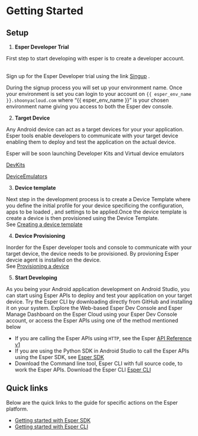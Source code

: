 # Getting Started

## Setup

1. **Esper Developer Trial** 

  First step to start developing with esper is to create a developer account. 
  
<br>Sign up for the Esper Developer trial using the link [Singup](http://www.esper.io/signup) .

  During the signup process you will set up your environment name. Once your environment is set you can login to your account on `{{ esper_env_name }}.shoonyacloud.com` where “{{ esper_env_name }}” is your chosen environment name giving you access to both the Esper dev console. 
  
2. **Target Device**  
 
  Any Android device can act as a target devices for your your application. Esper tools enable developers to communicate with your target device enabling them to deploy and test the application on the actual device.  

  Esper will be soon launching Developer Kits and Virtual device emulators  

  [DevKits](./module/devkits.md)

  [DeviceEmulators](./module/emulator.md)

3. **Device template** 

  Next step in the development process is to create a Device Template where you define the initial profile for your device specificing the configuration, apps to be loaded , and settings to be applied.Once the device template is create a device is then provisioned using the  Device Template.
  <br>See [Creating a device template](./devconsole/device-template/index.md)

4. **Device Provisioning** 

  Inorder for the Esper developer tools and console to communicate with your target device, the device needs to be provisioned. By provioning Esper devcie agent is installed on the device. 
  <br>See [Provisioning a device](./devconsole/device-provisioning/index.md)

5. **Start Developing** 

  As you being your Android application development on Android Studio, you can start using Esper APIs to deploy and test your application on your target device. Try the Esper CLI by downloading directly from GitHub and installing it on your system. Explore the Web-based Esper Dev Console and Esper Manage Dashboard on the Esper Cloud using your Esper Dev Console account, or access the Esper APIs using one of the method mentioned below
  - If you are calling the Esper APIs using `HTTP`, see the Esper [ API Reference v1](https://api.esper.io)
  - If you are using the Python SDK in Android Studio to call the Esper APIs using the Esper SDK, see [Esper SDK](./pythonsdk.md)
  - Download the Command line tool, Esper CLI with full source code, to work the Esper APIs. Download the Esper CLI [Esper CLI](./espercli.md)

## Quick links

Below are the quick links to the guide for specific actions on the Esper platform.

- [Getting started with Esper SDK](./pythonsdk.md)
- [Getting started with Esper CLI](./espercli.md)
